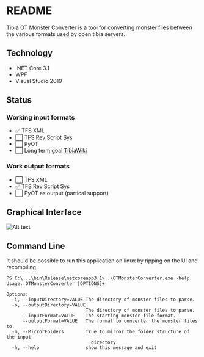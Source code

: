 # README

Tibia OT Monster Converter is a tool for converting monster files between the various formats used by open tibia servers.

## Technology
- .NET Core 3.1
- WPF
- Visual Studio 2019

## Status

### Working input formats
- :white_check_mark: TFS XML
- :white_large_square: TFS Rev Script Sys
- :white_large_square: PyOT
- :white_large_square: Long term goal [TibiaWiki](https://tibia.fandom.com/wiki/Main_Page)


### Work output formats
- :white_large_square: TFS XML
- :white_check_mark: TFS Rev Script Sys
- :white_large_square: PyOT as output (partical support)

## Graphical Interface
![Alt text](https://user-images.githubusercontent.com/5142635/80318493-86a70580-87d8-11ea-85dc-cfc4e3fe2754.png)

## Command Line
It should be possible to run this application on linux by ripping on the UI and recompiling.

```
PS C:\...\bin\Release\netcoreapp3.1> .\OTMonsterConverter.exe -help
Usage: OTMonsterConverter [OPTIONS]+

Options:
  -i, --inputDirectory=VALUE The directory of monster files to parse.
  -o, --outputDirectory=VALUE
                             The directory of monster files to parse.
      --inputFormat=VALUE    The starting monster file format.
      --outputFormat=VALUE   The format to converter the monster files to.
  -m, --MirrorFolders        True to mirror the folder structure of the input
                               directory
  -h, --help                 show this message and exit
```
